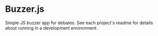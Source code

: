 # Buzzer.js

Simple JS buzzer app for debates.  See each project's readme for details about running in a development environment.
